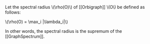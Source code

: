 Let the spectral radius \\(\rho(O)\\) of [[Orbigraph]] \\(O\\) be defined as follows:

\\(\rho(O) = \max_i |\lambda_i|\\)

In other words, the spectral radius is the supremum of the [[GraphSpectrum]].